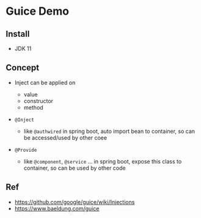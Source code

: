 # Guice Demo

## Install
- JDK 11

## Concept
- Inject can be applied on
  - value
  - constructor
  - method

- `@Inject`
  - like `@authwired` in spring boot, auto import bean to container, so can be accessed/used by other coee

- `@Provide`
  - like `@component`, `@service` ... in spring boot, expose this class to container, so can be used by other code


## Ref
  - https://github.com/google/guice/wiki/Injections
  - https://www.baeldung.com/guice
  